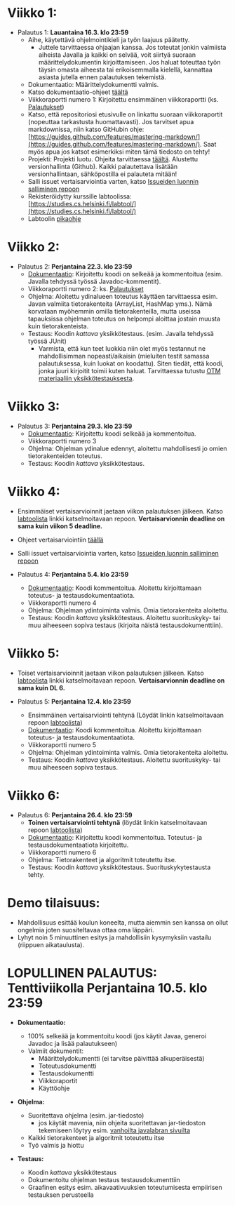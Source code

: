 # Viikko 1:

* Palautus 1: **Lauantaina 16.3. klo 23:59**
    * Aihe, käytettävä ohjelmointikieli ja työn laajuus päätetty.
        * Juttele tarvittaessa ohjaajan kanssa. Jos toteutat jonkin valmiista aiheista Javalla ja kaikki on selvää, voit siirtyä suoraan määrittelydokumentin kirjoittamiseen. Jos haluat toteuttaa työn täysin omasta aiheesta tai erikoisemmalla kielellä, kannattaa asiasta jutella ennen palautuksen tekemistä.
    * Dokumentaatio: Määrittelydokumentti valmis.
    * Katso dokumentaatio-ohjeet [täältä](/sivut/dokumentaatio.md)
    * Viikkoraportti numero 1: Kirjoitettu ensimmäinen viikkoraportti (ks. [Palautukset](/sivut/palautukset.md))
	* Katso, että repositoriosi etusivulle on linkattu suoraan viikkoraportit (nopeuttaa tarkastusta huomattavasti). Jos tarvitset apua markdownissa, niin katso GitHubin ohje: [https://guides.github.com/features/mastering-markdown/](https://guides.github.com/features/mastering-markdown/). Saat myös apua jos katsot esimerkiksi miten tämä tiedosto on tehty!
    * Projekti: Projekti luotu. Ohjeita tarvittaessa [täältä](/sivut/maven-gradle.md). Alustettu versionhallinta (Github). Kaikki palautettava lisätään versionhallintaan, sähköpostilla ei palauteta mitään!
    * Salli issuet vertaisarviointia varten, katso [Issueiden luonnin salliminen repoon](/sivut/issuet.md)
    * Rekisteröidytty kurssille labtoolissa: [https://studies.cs.helsinki.fi/labtool/](https://studies.cs.helsinki.fi/labtool/)
    * Labtoolin [pikaohje](/sivut/labtool.md)

# Viikko 2:

* Palautus 2: **Perjantaina 22.3. klo 23:59**
    * [Dokumentaatio](/sivut/dokumentaatio.md): Kirjoitettu koodi on selkeää ja kommentoitua (esim. Javalla tehdyssä työssä Javadoc-kommentit).
    * Viikkoraportti numero 2: ks. [Palautukset](/sivut/palautukset.md)
    * Ohjelma: Aloitettu ydinalueen toteutus käyttäen tarvittaessa esim. Javan valmiita tietorakenteita (ArrayList, HashMap yms.). Nämä korvataan myöhemmin omilla tietorakenteilla, mutta useissa tapauksissa ohjelman toteutus on helpompi aloittaa jostain muusta kuin tietorakenteista.
    * Testaus: Koodin *kattava* yksikkötestaus. (esim. Javalla tehdyssä työssä JUnit)
		* Varmista, että kun teet luokkia niin olet myös testannut ne mahdollisimman nopeasti/aikaisin (mieluiten testit samassa palautuksessa, kuin luokat on koodattu). Siten tiedät, että koodi, jonka juuri kirjoitit toimii kuten haluat. Tarvittaessa tutustu [OTM materiaaliin yksikkötestauksesta](https://github.com/mluukkai/Ohjelmistotekniikka2018/blob/master/web/junit.md).

# Viikko 3:

* Palautus 3: **Perjantaina 29.3. klo 23:59**
    * [Dokumentaatio](/sivut/dokumentaatio.md): Kirjoitettu koodi selkeää ja kommentoitua.
    * Viikkoraportti numero 3
    * Ohjelma: Ohjelman ydinalue edennyt, aloitettu mahdollisesti jo omien tietorakenteiden toteutus.
    * Testaus: Koodin *kattava* yksikkötestaus.

# Viikko 4:

* Ensimmäiset vertaisarvioinnit jaetaan viikon palautuksen jälkeen. Katso [labtoolista](https://studies.cs.helsinki.fi/labtool/) linkki katselmoitavaan repoon. **Vertaisarvionnin deadline on sama kuin viikon 5 deadline.**
* Ohjeet vertaisarviointiin [täällä](/sivut/vertaisarvioinnit.md)
* Salli issuet vertaisarviointia varten, katso [Issueiden luonnin salliminen repoon](/sivut/issuet.md)

* Palautus 4: **Perjantaina 5.4. klo 23:59**
    * [Dokumentaatio](/sivut/dokumentaatio.md): Koodi kommentoitua. Aloitettu kirjoittamaan toteutus- ja testausdokumentaatiota.
    * Viikkoraportti numero 4
    * Ohjelma: Ohjelman ydintoiminta valmis. Omia tietorakenteita aloitettu.
    * Testaus: Koodin *kattava* yksikkötestaus. Aloitettu suorituskyky- tai muu aiheeseen sopiva testaus (kirjoita näistä testausdokumenttiin).

# Viikko 5:

* Toiset vertaisarvioinnit jaetaan viikon palautuksen jälkeen. Katso [labtoolista](https://studies.cs.helsinki.fi/labtool/) linkki katselmoitavaan repoon. **Vertaisarvionnin deadline on sama kuin DL 6.**

* Palautus 5: **Perjantaina 12.4. klo 23:59**
   * Ensimmäinen vertaisarviointi tehtynä (Löydät linkin katselmoitavaan repoon [labtoolista](https://studies.cs.helsinki.fi/labtool/))
   * [Dokumentaatio](/sivut/dokumentaatio.md): Koodi kommentoitua. Aloitettu kirjoittamaan toteutus- ja testausdokumentaatiota.
   * Viikkoraportti numero 5
   * Ohjelma: Ohjelman ydintoiminta valmis. Omia tietorakenteita aloitettu.
   * Testaus: Koodin *kattava* yksikkötestaus. Aloitettu suorituskyky- tai muu aiheeseen sopiva testaus.

# Viikko 6:

* Palautus 6: **Perjantaina 26.4. klo 23:59**
   * **Toinen vertaisarviointi tehtynä** (löydät linkin katselmoitavaan repoon [labtoolista](https://studies.cs.helsinki.fi/labtool/))
   * [Dokumentaatio](/sivut/dokumentaatio.md): Kirjoitettu koodi kommentoitua. Toteutus- ja testausdokumentaatiota kirjoitettu.
   * Viikkoraportti numero 6
   * Ohjelma: Tietorakenteet ja algoritmit toteutettu itse.
   * Testaus: Koodin *kattava* yksikkötestaus. Suorituskykytestausta tehty.

# Demo tilaisuus:

<!-- * Tarkka aika ja paikka varmistuu kurssin kuluessa. 
* Mahdolliset tilaisuudet: Keskiviikko 27.2. 14-16 B119, Torstai 7.3. 12-14 CK111-->
* Mahdollisuus esittää koulun koneelta, mutta aiemmin sen kanssa on ollut ongelmia joten suositeltavaa ottaa oma läppäri.
* Lyhyt noin 5 minuuttinen esitys ja mahdollisiin kysymyksiin vastailu (riippuen aikataulusta).


# LOPULLINEN PALAUTUS: Tenttiviikolla Perjantaina 10.5. klo 23:59
* **Dokumentaatio:**
    * 100% selkeää ja kommentoitu koodi (jos käytit Javaa, generoi Javadoc ja lisää palautukseen)
    * Valmiit dokumentit:
         * Määrittelydokumentti (ei tarvitse päivittää alkuperäisestä)
         * Toteutusdokumentti
         * Testausdokumentti
         * Viikkoraportit
         * Käyttöohje

* **Ohjelma:**
    * Suoritettava ohjelma (esim. jar-tiedosto)
        * jos käytät mavenia, niin ohjeita suoritettavan jar-tiedoston tekemiseen löytyy esim. [vanhoilta javalabran sivuilta](https://github.com/javaLabra/Javalabra2017-6/blob/master/ohjeet/Deadline-6.md)
    * Kaikki tietorakenteet ja algoritmit toteutettu itse
    * Työ valmis ja hiottu

* **Testaus:**
    * Koodin *kattava* yksikkötestaus
    * Dokumentoitu ohjelman testaus testausdokumenttiin
    * Graafinen esitys esim. aikavaativuuksien toteutumisesta empiirisen testauksen perusteella
